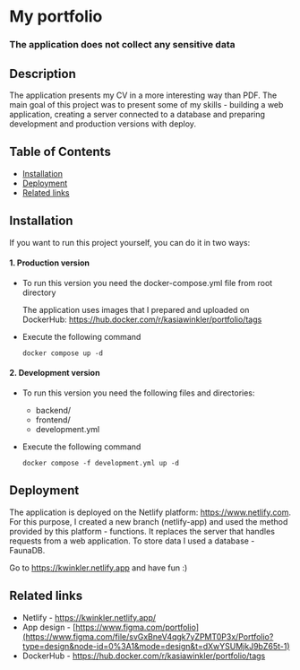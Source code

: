 # My portfolio

### The application does not collect any sensitive data

## Description

The application presents my CV in a more interesting way than PDF. The main goal of this project was to present some of my skills - building a web application, creating a server connected to a database and preparing development and production versions with deploy.

## Table of Contents

- [Installation](#installation)
- [Deployment](#deployment)
- [Related links](#related-links)

## Installation

If you want to run this project yourself, you can do it in two ways:

#### 1. Production version

- To run this version you need the docker-compose.yml file from root directory

  The application uses images that I prepared and uploaded on DockerHub: https://hub.docker.com/r/kasiawinkler/portfolio/tags

- Execute the following command

  ```
  docker compose up -d
  ```

#### 2. Development version

- To run this version you need the following files and directories:

  - backend/
  - frontend/
  - development.yml

- Execute the following command

  ```
  docker compose -f development.yml up -d
  ```

## Deployment

The application is deployed on the Netlify platform: https://www.netlify.com. For this purpose, I created a new branch (netlify-app) and used the method provided by this platform - functions. It replaces the server that handles requests from a web application. To store data I used a database - FaunaDB.

Go to https://kwinkler.netlify.app and have fun :)

## Related links

- Netlify - https://kwinkler.netlify.app/
- App design - [https://www.figma.com/portfolio](https://www.figma.com/file/svGxBneV4qgk7yZPMT0P3x/Portfolio?type=design&node-id=0%3A1&mode=design&t=dXwYSUMjkJ9bZ65t-1)
- DockerHub - https://hub.docker.com/r/kasiawinkler/portfolio/tags
